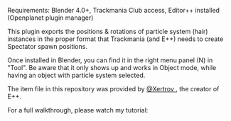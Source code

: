 Requirements: Blender 4.0+, Trackmania Club access, Editor++ installed (Openplanet plugin manager)

This plugin exports the positions & rotations of particle system (hair) instances in the proper format that Trackmania (and E++) needs to create Spectator spawn positions.

Once installed in Blender, you can find it in the right menu panel (N) in "Tool". Be aware that it only shows up and works in Object mode, while having an object with particle system selected.

The item file in this repository was provided by [@Xertrov ](https://github.com/XertroV), the creator of E++.

For a full walkthrough, please watch my tutorial: 
